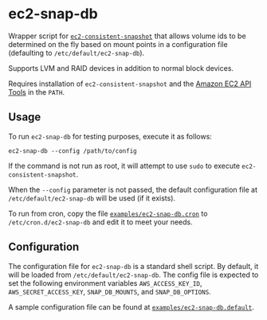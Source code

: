 # ec2-snap-db

Wrapper script for [`ec2-consistent-snapshot`](https://github.com/alestic/ec2-consistent-snapshot)
that allows volume ids to be determined on the fly based on mount points in a
configuration file (defaulting to `/etc/default/ec2-snap-db`).

Supports LVM and RAID devices in addition to normal block devices.

Requires installation of `ec2-consistent-snapshot` and the
[Amazon EC2 API Tools](https://aws.amazon.com/developertools/351) in the
`PATH`.

## Usage

To run `ec2-snap-db` for testing purposes, execute it as follows:

```
ec2-snap-db --config /path/to/config
```

If the command is not run as root, it will attempt to use `sudo` to execute
`ec2-consistent-snapshot`.

When the `--config` parameter is not passed, the default configuration file at
`/etc/default/ec2-snap-db` will be used (if it exists).

To run from cron, copy the file [`examples/ec2-snap-db.cron`](examples/ec2-snap-db.cron) to
`/etc/cron.d/ec2-snap-db` and edit it to meet your needs.

## Configuration

The configuration file for `ec2-snap-db` is a standard shell script. By
default, it will be loaded from `/etc/default/ec2-snap-db`. The config file is
expected to set the following environment variables `AWS_ACCESS_KEY_ID`,
`AWS_SECRET_ACCESS_KEY`, `SNAP_DB_MOUNTS`, and `SNAP_DB_OPTIONS`.

A sample configuration file can be found at [`examples/ec2-snap-db.default`](examples/ec2-snap-db.default).

